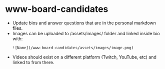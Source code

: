 # www-board-candidates

* Update bios and answer questions that are in the personal markdown files.
* Images can be uploaded to /assets/images/ folder and linked inside bio with:
    ```
    ![Name](/www-board-candidates/assets/images/image.png)
    ```
* Videos should exist on a different platform (Twitch, YouTube, etc) and linked to from there.
